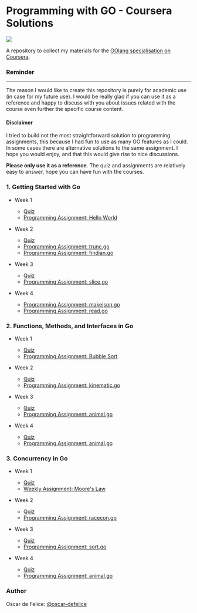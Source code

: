 # Programming with GO - Coursera Solutions

![](https://www.vertica.com/wp-content/uploads/2019/07/Golang.png)

A repository to collect my materials for the [GOlang specialisation on Coursera](https://www.coursera.org/specializations/google-golang).

### Reminder
-------------------
The reason I would like to create this repository is purely for academic use (in case for my future use).
I would be really glad if you can use it as a reference and happy to discuss with you about issues related with the course even further the specific course content.

#### Disclaimer
I tried to build not the most straightforward solution to programming assignments,
this because I had fun to use as many GO features as I could.
In some cases there are alternative solutions to the same assignment.
I hope you would enjoy, and that this would give rise to nice discussions.

**Please only use it as a reference**. The quiz and assignments are relatively easy to answer, hope you can have fun with the courses.  

### 1. Getting Started with Go
* Week 1
	* [Quiz](https://github.com/oscar-defelice/googleGoSpecialisation-Coursera/blob/master/1.GettingStartedWithGo/Week1/QuizSolution.md)
	* [Programming Assignment: Hello World](https://github.com/oscar-defelice/googleGoSpecialisation-Coursera/blob/master/1.GettingStartedWithGo/Week1/HelloWorld.go)

* Week 2
	* [Quiz](https://github.com/oscar-defelice/googleGoSpecialisation-Coursera/blob/master/1.GettingStartedWithGo/Week2/QuizSolution.md)
	* [Programming Assignment: trunc.go](https://github.com/oscar-defelice/googleGoSpecialisation-Coursera/blob/master/1.GettingStartedWithGo/Week2/trunc.go)
	* [Programming Assignment: findian.go](https://github.com/oscar-defelice/googleGoSpecialisation-Coursera/blob/master/1.GettingStartedWithGo/Week2/findian.go)

* Week 3
	* [Quiz](https://github.com/oscar-defelice/googleGoSpecialisation-Coursera/blob/master/1.GettingStartedWithGo/Week3/QuizSolution.md)
	* [Programming Assignment: slice.go](https://github.com/oscar-defelice/googleGoSpecialisation-Coursera/blob/master/1.GettingStartedWithGo/Week3/slice.go)

* Week 4
	* [Programming Assignment: makejson.go](https://github.com/oscar-defelice/googleGoSpecialisation-Coursera/blob/master/1.GettingStartedWithGo/Week4/makejson.go)
	* [Programming Assignment: read.go](https://github.com/oscar-defelice/googleGoSpecialisation-Coursera/blob/master/1.GettingStartedWithGo/Week4/read.go)

### 2. Functions, Methods, and Interfaces in Go
* Week 1
	* [Quiz](https://github.com/oscar-defelice/googleGoSpecialisation-Coursera/blob/master/2.FunctionsMethodsAndInterfacesInGo/Week1/QuizSolutions.md)
	* [Programming Assignment: Bubble Sort](https://github.com/oscar-defelice/googleGoSpecialisation-Coursera/blob/master/2.FunctionsMethodsAndInterfacesInGo/Week1/BubbleSort.go)

* Week 2
	* [Quiz](https://github.com/oscar-defelice/googleGoSpecialisation-Coursera/blob/master/2.FunctionsMethodsAndInterfacesInGo/Week2/QuizSolutions.md)
	* [Programming Assignment: kinematic.go](https://github.com/oscar-defelice/googleGoSpecialisation-Coursera/blob/master/2.FunctionsMethodsAndInterfacesInGo/Week2/kinematic.go)

* Week 3
	* [Quiz](https://github.com/oscar-defelice/googleGoSpecialisation-Coursera/blob/master/2.FunctionsMethodsAndInterfacesInGo/Week3/QuizSolutions.md)
	* [Programming Assignment: animal.go](https://github.com/oscar-defelice/googleGoSpecialisation-Coursera/blob/master/2.FunctionsMethodsAndInterfacesInGo/Week3/animal.go)

* Week 4
	* [Quiz](https://github.com/oscar-defelice/googleGoSpecialisation-Coursera/blob/master/2.FunctionsMethodsAndInterfacesInGo/Week4/QuizSolutions.md)
	* [Programming Assignment: animal.go](https://github.com/oscar-defelice/googleGoSpecialisation-Coursera/blob/master/2.FunctionsMethodsAndInterfacesInGo/Week4/animal.go)

### 3. Concurrency in Go
* Week 1
	* [Quiz](https://github.com/oscar-defelice/googleGoSpecialisation-Coursera/blob/master/3.ConcurrencyInGo/Week1/QuizSolutions.md)
	* [Weekly Assignment: Moore's Law](https://github.com/oscar-defelice/googleGoSpecialisation-Coursera/blob/master/3.ConcurrencyInGo/Week1/MooreLaw.pdf)

* Week 2
	* [Quiz](https://github.com/oscar-defelice/googleGoSpecialisation-Coursera/blob/master/3.ConcurrencyInGo/Week2/QuizSolutions.md)
	* [Programming Assignment: racecon.go](https://github.com/oscar-defelice/googleGoSpecialisation-Coursera/blob/master/3.ConcurrencyInGo/Week2/racecon.go)

* Week 3
	* [Quiz](https://github.com/oscar-defelice/googleGoSpecialisation-Coursera/blob/master/3.ConcurrencyInGo/Week3/QuizSolutions.md)
	* [Programming Assignment: sort.go](https://github.com/oscar-defelice/googleGoSpecialisation-Coursera/blob/master/3.ConcurrencyInGo/Week3/sort.go)

* Week 4
	* [Quiz](https://github.com/oscar-defelice/googleGoSpecialisation-Coursera/blob/master/3.ConcurrencyInGo/Week4/QuizSolutions.md)
	* [Programming Assignment: animal.go](https://github.com/oscar-defelice/googleGoSpecialisation-Coursera/blob/master/3.ConcurrencyInGo/Week4/something.go)

### Author
Oscar de Felice: [@oscar-defelice](https://github.com/oscar-defelice)
